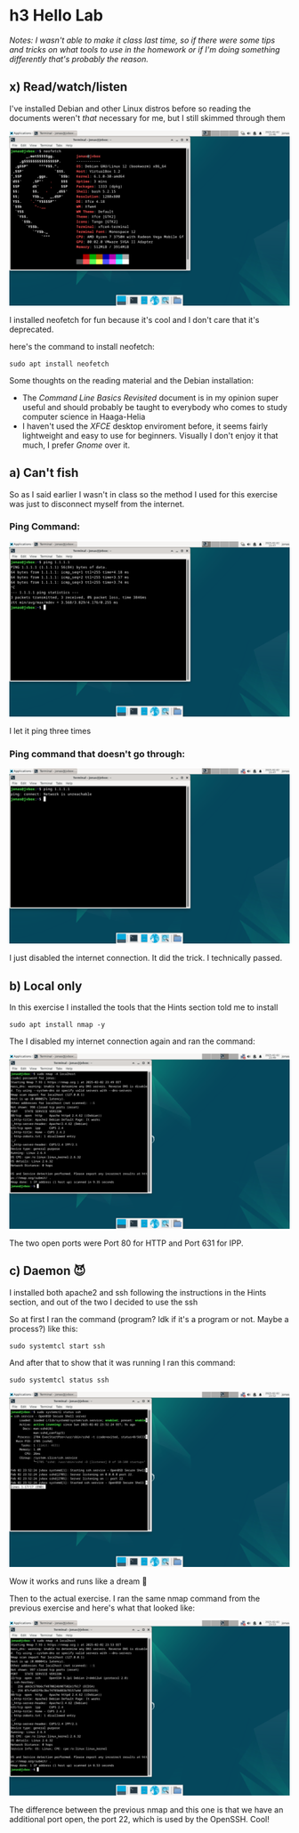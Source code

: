 # h3 Hello Lab

*Notes: I wasn't able to make it class last time, so if there were some tips and tricks on what tools to use in the homework or if I'm doing something differently that's probably the reason.*

## x) Read/watch/listen

I've installed Debian and other Linux distros before so reading the documents weren't *that* necessary for me, but I still skimmed through them

![screenshot of my debian desktop and a terminal window where the neofetch command is used](https://github.com/whatmurder/information-security/blob/main/img/h3-deb-01.png)

I installed neofetch for fun because it's cool and I don't care that it's deprecated.

here's the command to install neofetch:

    sudo apt install neofetch

Some thoughts on the reading material and the Debian installation:

* The *Command Line Basics Revisited* document is in my opinion super useful and should probably be taught to everybody who comes to study computer science in Haaga-Helia 
* I haven't used the *XFCE* desktop enviroment before, it seems fairly lightweight and easy to use for beginners. Visually I don't enjoy it that much, I prefer *Gnome* over it.

## a) Can't fish

So as I said earlier I wasn't in class so the method I used for this exercise was just to disconnect myself from the internet. 

### Ping Command:
![Ping command](https://github.com/whatmurder/information-security/blob/main/img/h3-deb-02.png)

I let it ping three times

### Ping command that doesn't go through:
![Ping that doesn't ping](https://github.com/whatmurder/information-security/blob/main/img/h3-deb-03.png)

I just disabled the internet connection. It did the trick. I technically passed.

## b) Local only

In this exercise I installed the tools that the Hints section told me to install

    sudo apt install nmap -y

The I disabled my internet connection again and ran the command:

![Terminal after running nmap](https://github.com/whatmurder/information-security/blob/main/img/h3-deb-04.png)

The two open ports were Port 80 for HTTP and Port 631 for IPP.

## c) Daemon 😈

I installed both apache2 and ssh following the instructions in the Hints section, and out of the two I decided to use the ssh

So at first I ran the command (program? Idk if it's a program or not. Maybe a process?) like this:

    sudo systemtcl start ssh

And after that to show that it was running I ran this command:

    sudo systemtcl status ssh

![sudo systemtcl status ssh](https://github.com/whatmurder/information-security/blob/main/img/h3-deb-05.png)

Wow it works and runs like a dream 🐎

Then to the actual exercise. I ran the same nmap command from the previous exercise and here's what that looked like:

![nmap with the daemon ooh wow](https://github.com/whatmurder/information-security/blob/main/img/h3-deb-06.png)

The difference between the previous nmap and this one is that we have an additional port open, the port 22, which is used by the OpenSSH. Cool!

